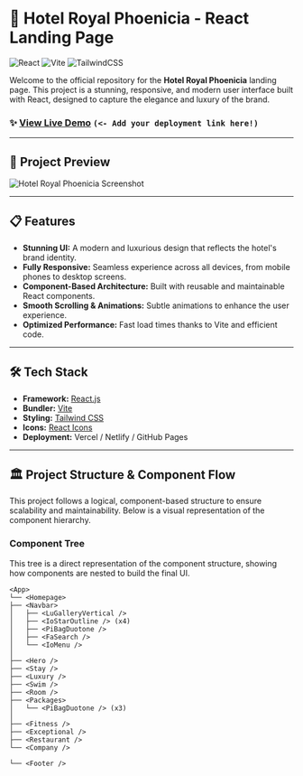 # 🏨 Hotel Royal Phoenicia - React Landing Page

![React](https://img.shields.io/badge/react-%2320232a.svg?style=for-the-badge&logo=react&logoColor=%2361DAFB)
![Vite](https://img.shields.io/badge/vite-%23646CFF.svg?style=for-the-badge&logo=vite&logoColor=white)
![TailwindCSS](https://img.shields.io/badge/tailwindcss-%2338B2AC.svg?style=for-the-badge&logo=tailwind-css&logoColor=white)

Welcome to the official repository for the **Hotel Royal Phoenicia** landing page. This project is a stunning, responsive, and modern user interface built with React, designed to capture the elegance and luxury of the brand.

### ✨ [View Live Demo](https://your-live-demo-link.com) `(<- Add your deployment link here!)`

---

## 📸 Project Preview


<img src="https://i.ibb.co/KxgKSDZN/Screenshot-2025-09-01-125946.png" alt="Hotel Royal Phoenicia Screenshot" style="max-width:100%; height:auto;">



---

## 📋 Features

-   **Stunning UI:** A modern and luxurious design that reflects the hotel's brand identity.
-   **Fully Responsive:** Seamless experience across all devices, from mobile phones to desktop screens.
-   **Component-Based Architecture:** Built with reusable and maintainable React components.
-   **Smooth Scrolling & Animations:** Subtle animations to enhance the user experience.
-   **Optimized Performance:** Fast load times thanks to Vite and efficient code.

---

## 🛠️ Tech Stack

-   **Framework:** [React.js](https://reactjs.org/)
-   **Bundler:** [Vite](https://vitejs.dev/)
-   **Styling:** [Tailwind CSS](https://tailwindcss.com/)
-   **Icons:** [React Icons](https://react-icons.github.io/react-icons/)
-   **Deployment:** Vercel / Netlify / GitHub Pages

---

## 🏛️ Project Structure & Component Flow

This project follows a logical, component-based structure to ensure scalability and maintainability. Below is a visual representation of the component hierarchy.

### Component Tree

This tree is a direct representation of the component structure, showing how components are nested to build the final UI.
```text
<App>
└── <Homepage>
├── <Navbar>
│   ├── <LuGalleryVertical />
│   ├── <IoStarOutline /> (x4)
│   ├── <PiBagDuotone />
│   ├── <FaSearch />
│   └── <IoMenu />
│
├── <Hero />
├── <Stay />
├── <Luxury />
├── <Swim />
├── <Room />
├── <Packages>
│   └── <PiBagDuotone /> (x3)
│
├── <Fitness />
├── <Exceptional />
├── <Restaurant />
└── <Company />

└── <Footer />
